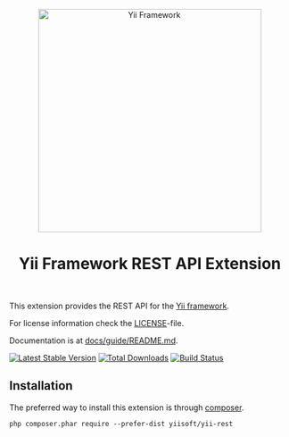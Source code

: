 <p align="center">
    <a href="http://www.yiiframework.com/" target="_blank">
        <img src="https://www.yiiframework.com/files/logo/yii.png" width="400" alt="Yii Framework" />
    </a>
    <h1 align="center">Yii Framework REST API Extension</h1>
    <br>
</p>

This extension provides the REST API for the [Yii framework](http://www.yiiframework.com).

For license information check the [LICENSE](LICENSE.md)-file.

Documentation is at [docs/guide/README.md](docs/guide/README.md).

[![Latest Stable Version](https://poser.pugx.org/yiisoft/yii-rest/v/stable.png)](https://packagist.org/packages/yiisoft/yii-rest)
[![Total Downloads](https://poser.pugx.org/yiisoft/yii-rest/downloads.png)](https://packagist.org/packages/yiisoft/yii-rest)
[![Build Status](https://travis-ci.org/yiisoft/yii-rest.svg?branch=master)](https://travis-ci.org/yiisoft/yii-rest)


Installation
------------

The preferred way to install this extension is through [composer](http://getcomposer.org/download/).

```
php composer.phar require --prefer-dist yiisoft/yii-rest
```
